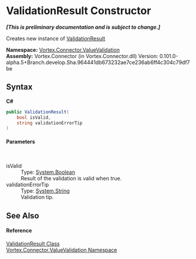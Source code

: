 # ValidationResult Constructor 
 _**\[This is preliminary documentation and is subject to change.\]**_

Creates new instance of <a href="T_Vortex_Connector_ValueValidation_ValidationResult.md">ValidationResult</a>

**Namespace:**&nbsp;<a href="N_Vortex_Connector_ValueValidation.md">Vortex.Connector.ValueValidation</a><br />**Assembly:**&nbsp;Vortex.Connector (in Vortex.Connector.dll) Version: 0.101.0-alpha.5+Branch.develop.Sha.964441db673232ae7ce236ab6ff4c304c79df7be

## Syntax

**C#**<br />
``` C#
public ValidationResult(
	bool isValid,
	string validationErrorTip
)
```


#### Parameters
&nbsp;<dl><dt>isValid</dt><dd>Type: <a href="http://msdn2.microsoft.com/en-us/library/a28wyd50" target="_blank">System.Boolean</a><br />Result of the validation is valid when true.</dd><dt>validationErrorTip</dt><dd>Type: <a href="http://msdn2.microsoft.com/en-us/library/s1wwdcbf" target="_blank">System.String</a><br />Validation tip.</dd></dl>

## See Also


#### Reference
<a href="T_Vortex_Connector_ValueValidation_ValidationResult.md">ValidationResult Class</a><br /><a href="N_Vortex_Connector_ValueValidation.md">Vortex.Connector.ValueValidation Namespace</a><br />